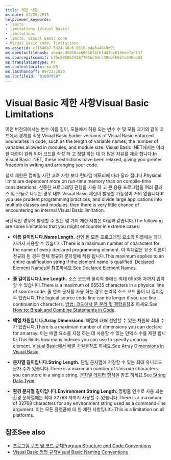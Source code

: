 ```yaml
---
title: 제한 사항
ms.date: 07/20/2015
helpviewer_keywords:
- limits
- limitations [Visual Basic]
- limitations
- limits, Visual Basic code
- Visual Basic code, limitations
ms.assetid: cf1646b7-5d24-48c6-9616-bda8a4849d91
ms.openlocfilehash: abe4acd5850aa6065bf4f6fd41bc610ede7ad13f
ms.sourcegitcommit: bf5c5850654187705bc94cc40ebfb62fe346ab02
ms.translationtype: MT
ms.contentlocale: ko-KR
ms.lasthandoff: 09/23/2020
ms.locfileid: "91097958"
---
```

# <a name="visual-basic-limitations"></a><span data-ttu-id="b046e-102">Visual Basic 제한 사항</span><span class="sxs-lookup"><span data-stu-id="b046e-102">Visual Basic Limitations</span></span>

<span data-ttu-id="b046e-103">이전 버전의에서는 변수 이름 길이, 모듈에서 허용 되는 변수 수 및 모듈 크기와 같이 코드에서 경계를 적용 Visual Basic.</span><span class="sxs-lookup"><span data-stu-id="b046e-103">Earlier versions of Visual Basic enforced boundaries in code, such as the length of variable names, the number of variables allowed in modules, and module size.</span></span> <span data-ttu-id="b046e-104">Visual Basic .NET에서는 이러한 제한이 완화 되어 코드를 작성 하 고 정렬 하는 데 더 많은 자유를 제공 합니다.</span><span class="sxs-lookup"><span data-stu-id="b046e-104">In Visual Basic .NET, these restrictions have been relaxed, giving you greater freedom in writing and arranging your code.</span></span>  
  
 <span data-ttu-id="b046e-105">실제 제한은 컴파일 시간 고려 사항 보다 런타임 메모리에 따라 달라 집니다.</span><span class="sxs-lookup"><span data-stu-id="b046e-105">Physical limits are dependent more on run-time memory than on compile-time considerations.</span></span> <span data-ttu-id="b046e-106">신중한 프로그래밍 관행을 사용 하 고 큰 응용 프로그램을 여러 클래스 및 모듈로 나누는 경우 내부 Visual Basic 제한이 발생할 가능성이 거의 없습니다.</span><span class="sxs-lookup"><span data-stu-id="b046e-106">If you use prudent programming practices, and divide large applications into multiple classes and modules, then there is very little chance of encountering an internal Visual Basic limitation.</span></span>  
  
 <span data-ttu-id="b046e-107">극단적인 경우에 발생할 수 있는 몇 가지 제한 사항은 다음과 같습니다.</span><span class="sxs-lookup"><span data-stu-id="b046e-107">The following are some limitations that you might encounter in extreme cases:</span></span>  
  
- <span data-ttu-id="b046e-108">**이름 길이입니다.**</span><span class="sxs-lookup"><span data-stu-id="b046e-108">**Name Length.**</span></span> <span data-ttu-id="b046e-109">선언 된 모든 프로그래밍 요소의 이름에는 최대 자까지 사용할 수 있습니다.</span><span class="sxs-lookup"><span data-stu-id="b046e-109">There is a maximum number of characters for the name of every declared programming element.</span></span> <span data-ttu-id="b046e-110">이 최대값은 요소 이름이 정규화 된 경우 전체 정규화 문자열에 적용 됩니다.</span><span class="sxs-lookup"><span data-stu-id="b046e-110">This maximum applies to an entire qualification string if the element name is qualified.</span></span> <span data-ttu-id="b046e-111">[Declared Element Names](../language-features/declared-elements/declared-element-names.md)을 참조하세요.</span><span class="sxs-lookup"><span data-stu-id="b046e-111">See [Declared Element Names](../language-features/declared-elements/declared-element-names.md).</span></span>  
  
- <span data-ttu-id="b046e-112">**줄 길이입니다.**</span><span class="sxs-lookup"><span data-stu-id="b046e-112">**Line Length.**</span></span> <span data-ttu-id="b046e-113">소스 코드의 물리적 줄에는 최대 65535 자까지 입력할 수 있습니다.</span><span class="sxs-lookup"><span data-stu-id="b046e-113">There is a maximum of 65535 characters in a physical line of source code.</span></span> <span data-ttu-id="b046e-114">줄 연속 문자를 사용 하는 경우 논리적 소스 코드 줄이 더 길어질 수 있습니다.</span><span class="sxs-lookup"><span data-stu-id="b046e-114">The logical source code line can be longer if you use line continuation characters.</span></span> <span data-ttu-id="b046e-115">[방법: 코드에서 문 분리 및 결합을](how-to-break-and-combine-statements-in-code.md)참조 하세요.</span><span class="sxs-lookup"><span data-stu-id="b046e-115">See [How to: Break and Combine Statements in Code](how-to-break-and-combine-statements-in-code.md).</span></span>  
  
- <span data-ttu-id="b046e-116">**배열 차원입니다.**</span><span class="sxs-lookup"><span data-stu-id="b046e-116">**Array Dimensions.**</span></span> <span data-ttu-id="b046e-117">배열에 대해 선언할 수 있는 차원의 최대 수가 있습니다.</span><span class="sxs-lookup"><span data-stu-id="b046e-117">There is a maximum number of dimensions you can declare for an array.</span></span> <span data-ttu-id="b046e-118">이는 배열 요소를 지정 하는 데 사용할 수 있는 인덱스 수를 제한 합니다.</span><span class="sxs-lookup"><span data-stu-id="b046e-118">This limits how many indexes you can use to specify an array element.</span></span> <span data-ttu-id="b046e-119">[Visual Basic에서 배열 차원을](../language-features/arrays/array-dimensions.md)참조 하세요.</span><span class="sxs-lookup"><span data-stu-id="b046e-119">See [Array Dimensions in Visual Basic](../language-features/arrays/array-dimensions.md).</span></span>  
  
- <span data-ttu-id="b046e-120">**문자열 길이입니다.**</span><span class="sxs-lookup"><span data-stu-id="b046e-120">**String Length.**</span></span> <span data-ttu-id="b046e-121">단일 문자열에 저장할 수 있는 최대 유니코드 문자 수가 있습니다.</span><span class="sxs-lookup"><span data-stu-id="b046e-121">There is a maximum number of Unicode characters you can store in a single string.</span></span> <span data-ttu-id="b046e-122">[문자열 데이터 형식](../../language-reference/data-types/string-data-type.md)을 참조 하세요.</span><span class="sxs-lookup"><span data-stu-id="b046e-122">See [String Data Type](../../language-reference/data-types/string-data-type.md).</span></span>  
  
- <span data-ttu-id="b046e-123">**환경 문자열 길이입니다.**</span><span class="sxs-lookup"><span data-stu-id="b046e-123">**Environment String Length.**</span></span> <span data-ttu-id="b046e-124">명령줄 인수로 사용 되는 환경 문자열에는 최대 32768 자까지 사용할 수 있습니다.</span><span class="sxs-lookup"><span data-stu-id="b046e-124">There is a maximum of 32768 characters for any environment string used as a command-line argument.</span></span> <span data-ttu-id="b046e-125">이는 모든 플랫폼에 대 한 제한 사항입니다.</span><span class="sxs-lookup"><span data-stu-id="b046e-125">This is a limitation on all platforms.</span></span>  
  
## <a name="see-also"></a><span data-ttu-id="b046e-126">참조</span><span class="sxs-lookup"><span data-stu-id="b046e-126">See also</span></span>

- [<span data-ttu-id="b046e-127">프로그램 구조 및 코드 규칙</span><span class="sxs-lookup"><span data-stu-id="b046e-127">Program Structure and Code Conventions</span></span>](program-structure-and-code-conventions.md)
- [<span data-ttu-id="b046e-128">Visual Basic 명명 규칙</span><span class="sxs-lookup"><span data-stu-id="b046e-128">Visual Basic Naming Conventions</span></span>](naming-conventions.md)
